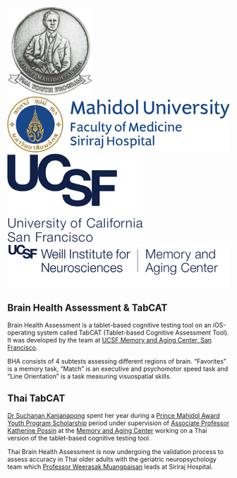![Prince Mahidol Award Youth Program](/static/img/logo_h200/pmayp.png) ![Faculty of Medicine Siriraj Hospital, Mahidol University](/static/img/logo_h200/siriraj.png) ![University of California San Francisco](/static/img/logo_h200/ucsf.png) ![Memory and Aging Center, UCSF](/static/img/logo_h200/mac.png)

## Brain Health Assessment & TabCAT
Brain Health Assessment is a tablet-based cognitive testing tool on an iOS-operating system called TabCAT (Tablet-based Cognitive Assessment Tool). It was developed by the team at [UCSF Memory and Aging Center, San Francisco](https://memory.ucsf.edu/research-trials/professional/tabcat). 

BHA consists of 4 subtests assessing different regions of brain. “Favorites” is a memory task, “Match” is an executive and psychomotor speed task and “Line Orientation” is a task measuring visuospatial skills. 

## Thai TabCAT
[Dr Suchanan Kanjanapong](https://www.linkedin.com/in/suchanan-kanjanapong-a16624a5/) spent her year during a [Prince Mahidol Award Youth Program Scholarship](https://www.princemahidolaward.org/the-result-of-the-prince-mahidol-award-youth-program-scholarship-recipients-2017/) period under supervision of [Associate Professor Katherine Possin](https://memory.ucsf.edu/people/katherine-possin-phd) at the [Memory and Aging Center](https://memory.ucsf.edu) working on a Thai version of the tablet-based cognitive testing tool. 

Thai Brain Health Assessment is now undergoing the validation process to assess accuracy in Thai older adults with the geriatric neuropsychology team which [Professor Weerasak Muangpaisan](https://www.si.mahidol.ac.th/th/department/preventive/dept_person_detail.asp?ps_id=256) leads at Siriraj Hospital.
